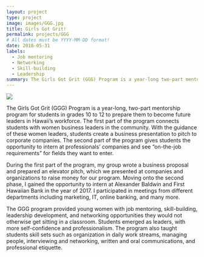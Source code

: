 ```yaml
---
layout: project
type: project
image: images/GGG.jpg
title: Girls Got Grit!
permalink: projects/GGG
# All dates must be YYYY-MM-DD format!
date: 2018-05-31
labels:
  - Job mentoring
  - Networking
  - Skill-building
  - Leadership
summary: The Girls Got Grit (GGG) Program is a year-long two-part mentorship program for students in grades 10 to 12 to prepare them to become future leaders in Hawaii’s workforce.
---
```


<img class="ui image" src="{{ site.baseurl }}/images/GGG.jpg">

The Girls Got Grit (GGG) Program is a year-long, two-part mentorship program for students in grades 10 to 12 to prepare them to become future leaders in Hawaii’s workforce. The first part of the program connects students with women business leaders in the community. With the guidance of these women leaders, students create a business presentation to pitch to corporate companies. The second part of the program gives students the opportunity to intern at professionals’ companies and see “on-the-job requirements” for fields they want to enter.

During the first part of the program, my group wrote a business proposal and prepared an elevator pitch, which we presented at companies and organizations to raise money for our program. Moving onto the second phase, I gained the opportunity to intern at Alexander Baldwin and First Hawaiian Bank in the year of 2017. I participated in meetings from different departments including marketing, IT, online banking, and many more.

The GGG program provided young women with job mentoring, skill-building, leadership development, and networking opportunities they would not otherwise get sitting in a classroom. Students emerged as leaders, with more self-confidence and professionalism. The program also taught students skill sets such as organization in daily work streams, managing people, interviewing and networking, written and oral communications, and professional etiquette.






